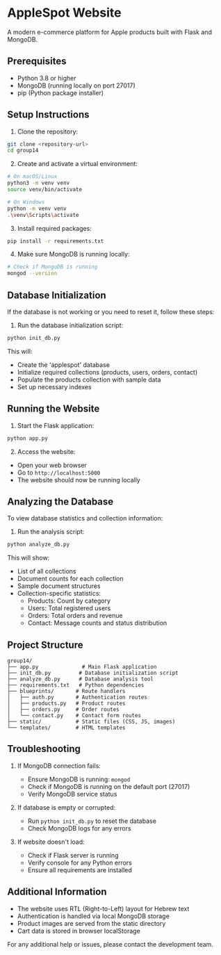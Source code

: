 # AppleSpot Website

A modern e-commerce platform for Apple products built with Flask and MongoDB.

## Prerequisites

- Python 3.8 or higher
- MongoDB (running locally on port 27017)
- pip (Python package installer)

## Setup Instructions

1. Clone the repository:
```bash
git clone <repository-url>
cd group14
```

2. Create and activate a virtual environment:
```bash
# On macOS/Linux
python3 -m venv venv
source venv/bin/activate

# On Windows
python -m venv venv
.\venv\Scripts\activate
```

3. Install required packages:
```bash
pip install -r requirements.txt
```

4. Make sure MongoDB is running locally:
```bash
# Check if MongoDB is running
mongod --version
```

## Database Initialization

If the database is not working or you need to reset it, follow these steps:

1. Run the database initialization script:
```bash
python init_db.py
```

This will:
- Create the 'applespot' database
- Initialize required collections (products, users, orders, contact)
- Populate the products collection with sample data
- Set up necessary indexes

## Running the Website

1. Start the Flask application:
```bash
python app.py
```

2. Access the website:
- Open your web browser
- Go to `http://localhost:5000`
- The website should now be running locally

## Analyzing the Database

To view database statistics and collection information:

1. Run the analysis script:
```bash
python analyze_db.py
```

This will show:
- List of all collections
- Document counts for each collection
- Sample document structures
- Collection-specific statistics:
  - Products: Count by category
  - Users: Total registered users
  - Orders: Total orders and revenue
  - Contact: Message counts and status distribution

## Project Structure

```
group14/
├── app.py              # Main Flask application
├── init_db.py         # Database initialization script
├── analyze_db.py      # Database analysis tool
├── requirements.txt   # Python dependencies
├── blueprints/       # Route handlers
│   ├── auth.py       # Authentication routes
│   ├── products.py   # Product routes
│   ├── orders.py     # Order routes
│   └── contact.py    # Contact form routes
├── static/           # Static files (CSS, JS, images)
└── templates/        # HTML templates
```

## Troubleshooting

1. If MongoDB connection fails:
   - Ensure MongoDB is running: `mongod`
   - Check if MongoDB is running on the default port (27017)
   - Verify MongoDB service status

2. If database is empty or corrupted:
   - Run `python init_db.py` to reset the database
   - Check MongoDB logs for any errors

3. If website doesn't load:
   - Check if Flask server is running
   - Verify console for any Python errors
   - Ensure all requirements are installed

## Additional Information

- The website uses RTL (Right-to-Left) layout for Hebrew text
- Authentication is handled via local MongoDB storage
- Product images are served from the static directory
- Cart data is stored in browser localStorage

For any additional help or issues, please contact the development team. 